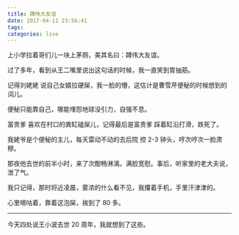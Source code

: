 ```yaml
---
title: 蹲伟大友谊
date: 2017-04-11 23:56:41
tags:
categories: live
---
```


上小学拉着哥们儿一块上茅厕，美其名曰：蹲伟大友谊。

过了多年，看到从王二嘴里说出这句话的时候，我一直笑到胃抽筋。

记得刘姥姥 说自己女婿拉硬屎，我一脸的懵，这估计是曹雪芹便秘的时候想到的词儿。

便秘只能靠自己，哪能埋怨地球没引力，自强不息。

富贵爹 喜欢在村口的粪缸磕屎儿，记得最后是富贵爹 踩着缸沿打滑，跌死了。

我姥爷是个便秘的主儿，每天雷动不动的去后院 控 2-3 钟头，哼次哼次一脸肃穆。

那夜他去世的前半小时，来了次酣畅淋漓，满脸宽慰。事后，听家里的老大夫说，泄了气。

我只记得，那时将近凌晨，雾浓的什么看不见，我攥着手机，手里汗津津的。

心里嘀咕着，靠着这泡屎，挨到了 80 多。

---

今天四处说王小波去世 20 周年，我就想到了这些。
